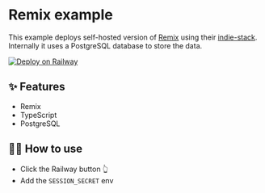 # Remix example

This example deploys self-hosted version of [Remix](https://remix.run/) using their [indie-stack](https://github.com/remix-run/indie-stack). Internally it uses a PostgreSQL database to store the data.

[![Deploy on Railway](https://railway.app/button.svg)](https://railway.app/new/template/remix?referralCode=faraz)

## ✨ Features

- Remix
- TypeScript
- PostgreSQL

## 💁‍♀️ How to use

- Click the Railway button 👆
- Add the `SESSION_SECRET` env